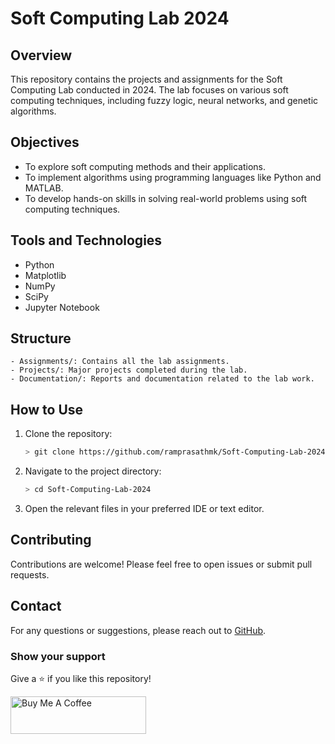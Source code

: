 # Soft Computing Lab 2024

## Overview
This repository contains the projects and assignments for the Soft Computing Lab conducted in 2024. The lab focuses on various soft computing techniques, including fuzzy logic, neural networks, and genetic algorithms.


## Objectives
- To explore soft computing methods and their applications.
- To implement algorithms using programming languages like Python and MATLAB.
- To develop hands-on skills in solving real-world problems using soft computing techniques.


## Tools and Technologies
- Python
- Matplotlib
- NumPy
- SciPy
- Jupyter Notebook


## Structure
```
- Assignments/: Contains all the lab assignments.
- Projects/: Major projects completed during the lab.
- Documentation/: Reports and documentation related to the lab work.
```


## How to Use
1. Clone the repository:  
   ```bash
   > git clone https://github.com/ramprasathmk/Soft-Computing-Lab-2024.git
   ```
2. Navigate to the project directory:
   ```bash
   > cd Soft-Computing-Lab-2024
   ```
3. Open the relevant files in your preferred IDE or text editor.


## Contributing
Contributions are welcome! Please feel free to open issues or submit pull requests.


<!--
## License
This project is licensed under the MIT License. -->


## Contact
For any questions or suggestions, please reach out to [GitHub](https://github.com/ramprasathmk/).


### Show your support

Give a ⭐ if you like this repository!

<a href="https://www.buymeacoffee.com/soumyajit4419" target="_blank"><img src="https://cdn.buymeacoffee.com/buttons/v2/default-violet.png" alt="Buy Me A Coffee" height= "60px" width= "217px" ></a>
